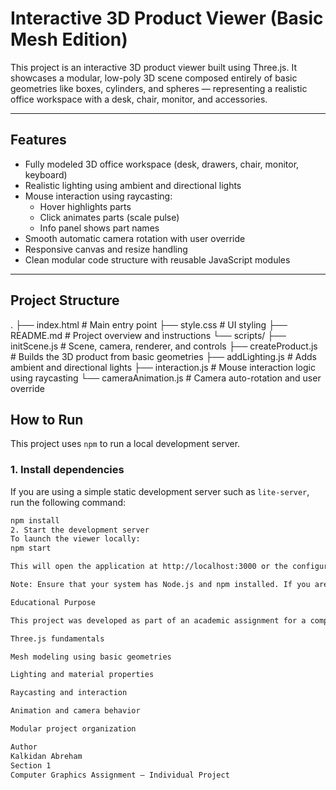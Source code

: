 # Interactive 3D Product Viewer (Basic Mesh Edition)

This project is an interactive 3D product viewer built using Three.js. It showcases a modular, low-poly 3D scene composed entirely of basic geometries like boxes, cylinders, and spheres — representing a realistic office workspace with a desk, chair, monitor, and accessories.

---

## Features

- Fully modeled 3D office workspace (desk, drawers, chair, monitor, keyboard)
- Realistic lighting using ambient and directional lights
- Mouse interaction using raycasting:
  - Hover highlights parts
  - Click animates parts (scale pulse)
  - Info panel shows part names
- Smooth automatic camera rotation with user override
- Responsive canvas and resize handling
- Clean modular code structure with reusable JavaScript modules

---

## Project Structure

.
├── index.html # Main entry point
├── style.css # UI styling
├── README.md # Project overview and instructions
└── scripts/
├── initScene.js # Scene, camera, renderer, and controls
├── createProduct.js # Builds the 3D product from basic geometries
├── addLighting.js # Adds ambient and directional lights
├── interaction.js # Mouse interaction logic using raycasting
└── cameraAnimation.js # Camera auto-rotation and user override


## How to Run

This project uses `npm` to run a local development server.

### 1. Install dependencies

If you are using a simple static development server such as `lite-server`, run the following command:

```bash
npm install
2. Start the development server
To launch the viewer locally:
npm start

This will open the application at http://localhost:3000 or the configured port.

Note: Ensure that your system has Node.js and npm installed. If you are using lite-server, make sure it is included as a development dependency in your package.json file.

Educational Purpose

This project was developed as part of an academic assignment for a computer graphics course. It demonstrates understanding of:

Three.js fundamentals

Mesh modeling using basic geometries

Lighting and material properties

Raycasting and interaction

Animation and camera behavior

Modular project organization

Author
Kalkidan Abreham
Section 1
Computer Graphics Assignment — Individual Project







